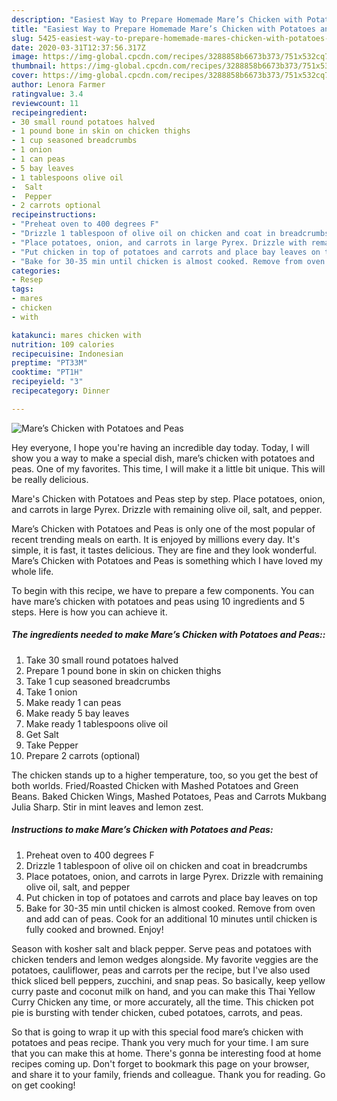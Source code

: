 ```yaml
---
description: "Easiest Way to Prepare Homemade Mare’s Chicken with Potatoes and Peas"
title: "Easiest Way to Prepare Homemade Mare’s Chicken with Potatoes and Peas"
slug: 5425-easiest-way-to-prepare-homemade-mares-chicken-with-potatoes-and-peas
date: 2020-03-31T12:37:56.317Z
image: https://img-global.cpcdn.com/recipes/3288858b6673b373/751x532cq70/mares-chicken-with-potatoes-and-peas-recipe-main-photo.jpg
thumbnail: https://img-global.cpcdn.com/recipes/3288858b6673b373/751x532cq70/mares-chicken-with-potatoes-and-peas-recipe-main-photo.jpg
cover: https://img-global.cpcdn.com/recipes/3288858b6673b373/751x532cq70/mares-chicken-with-potatoes-and-peas-recipe-main-photo.jpg
author: Lenora Farmer
ratingvalue: 3.4
reviewcount: 11
recipeingredient:
- 30 small round potatoes halved
- 1 pound bone in skin on chicken thighs
- 1 cup seasoned breadcrumbs
- 1 onion
- 1 can peas
- 5 bay leaves
- 1 tablespoons olive oil
-  Salt
-  Pepper
- 2 carrots optional
recipeinstructions:
- "Preheat oven to 400 degrees F"
- "Drizzle 1 tablespoon of olive oil on chicken and coat in breadcrumbs"
- "Place potatoes, onion, and carrots in large Pyrex. Drizzle with remaining olive oil, salt, and pepper"
- "Put chicken in top of potatoes and carrots and place bay leaves on top"
- "Bake for 30-35 min until chicken is almost cooked. Remove from oven and add can of peas. Cook for an additional 10 minutes until chicken is fully cooked and browned. Enjoy!"
categories:
- Resep
tags:
- mares
- chicken
- with

katakunci: mares chicken with
nutrition: 109 calories
recipecuisine: Indonesian
preptime: "PT33M"
cooktime: "PT1H"
recipeyield: "3"
recipecategory: Dinner

---
```



![Mare’s Chicken with Potatoes and Peas](https://img-global.cpcdn.com/recipes/3288858b6673b373/751x532cq70/mares-chicken-with-potatoes-and-peas-recipe-main-photo.jpg)

Hey everyone, I hope you're having an incredible day today. Today, I will show you a way to make a special dish, mare’s chicken with potatoes and peas. One of my favorites. This time, I will make it a little bit unique. This will be really delicious.

Mare&#39;s Chicken with Potatoes and Peas step by step. Place potatoes, onion, and carrots in large Pyrex. Drizzle with remaining olive oil, salt, and pepper.

Mare’s Chicken with Potatoes and Peas is only one of the most popular of recent trending meals on earth. It is enjoyed by millions every day. It's simple, it is fast, it tastes delicious. They are fine and they look wonderful. Mare’s Chicken with Potatoes and Peas is something which I have loved my whole life.


To begin with this recipe, we have to prepare a few components. You can have mare’s chicken with potatoes and peas using 10 ingredients and 5 steps. Here is how you can achieve it.

##### The ingredients needed to make Mare’s Chicken with Potatoes and Peas::

1. Take 30 small round potatoes halved
1. Prepare 1 pound bone in skin on chicken thighs
1. Take 1 cup seasoned breadcrumbs
1. Take 1 onion
1. Make ready 1 can peas
1. Make ready 5 bay leaves
1. Make ready 1 tablespoons olive oil
1. Get  Salt
1. Take  Pepper
1. Prepare 2 carrots (optional)


The chicken stands up to a higher temperature, too, so you get the best of both worlds. Fried/Roasted Chicken with Mashed Potatoes and Green Beans. Baked Chicken Wings, Mashed Potatoes, Peas and Carrots Mukbang Julia Sharp. Stir in mint leaves and lemon zest. 

##### Instructions to make Mare’s Chicken with Potatoes and Peas:

1. Preheat oven to 400 degrees F
1. Drizzle 1 tablespoon of olive oil on chicken and coat in breadcrumbs
1. Place potatoes, onion, and carrots in large Pyrex. Drizzle with remaining olive oil, salt, and pepper
1. Put chicken in top of potatoes and carrots and place bay leaves on top
1. Bake for 30-35 min until chicken is almost cooked. Remove from oven and add can of peas. Cook for an additional 10 minutes until chicken is fully cooked and browned. Enjoy!


Season with kosher salt and black pepper. Serve peas and potatoes with chicken tenders and lemon wedges alongside. My favorite veggies are the potatoes, cauliflower, peas and carrots per the recipe, but I&#39;ve also used thick sliced bell peppers, zucchini, and snap peas. So basically, keep yellow curry paste and coconut milk on hand, and you can make this Thai Yellow Curry Chicken any time, or more accurately, all the time. This chicken pot pie is bursting with tender chicken, cubed potatoes, carrots, and peas. 

So that is going to wrap it up with this special food mare’s chicken with potatoes and peas recipe. Thank you very much for your time. I am sure that you can make this at home. There's gonna be interesting food at home recipes coming up. Don't forget to bookmark this page on your browser, and share it to your family, friends and colleague. Thank you for reading. Go on get cooking!
